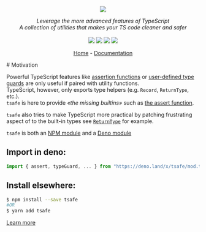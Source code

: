 <p align="center">
    <img src="https://user-images.githubusercontent.com/6702424/117557564-572a0a80-b074-11eb-9d54-4ecfb5fb208f.png">  
</p>
<p align="center">
    <i>Leverage the more advanced features of TypeScript</i>
    <br>
    <i>A collection of utilities that makes your TS code cleaner and safer</i>
    <br>
    <br>
    <img src="https://github.com/garronej/tsafe/workflows/ci/badge.svg?branch=main">
    <img src="https://img.shields.io/bundlephobia/minzip/tsafe">
    <img src="https://img.shields.io/npm/dw/tsafe">
    <img src="https://img.shields.io/npm/l/tsafe">
</p>
<p align="center">
  <a href="https://www.tsafe.dev">Home</a>
  -
  <a href="https://docs.tsafe.dev">Documentation</a>
</p>
# Motivation

Powerful TypeScript features like [assertion functions](https://www.typescriptlang.org/docs/handbook/release-notes/typescript-3-7.html#assertion-functions) or [user-defined type guards](https://www.typescriptlang.org/docs/handbook/advanced-types.html#user-defined-type-guards) are only useful if paired with utility functions.  
TypeScript, however, only exports type helpers \(e.g. `Record`, `ReturnType`, etc.\).  
`tsafe` is here to provide _«the missing builtins»_ such as [the assert function](https://docs.tsafe.dev/assert.md).

`tsafe` also tries to make TypeScript more practical by patching frustrating aspect of to the built-in types see
[`ReturnType`](https://docs.tsafe.dev/returntype.md) for example.

`tsafe` is both an [NPM module](https://www.npmjs.com/package/tsafe) and a [Deno module](https://deno.land/x/tsafe)

## Import in deno:

```typescript
import { assert, typeGuard, ... } from "https://deno.land/x/tsafe/mod.ts";
```

## Install elsewhere:

```bash
$ npm install --save tsafe
#OR
$ yarn add tsafe
```

[Learn more](https://www.tsafe.dev)
